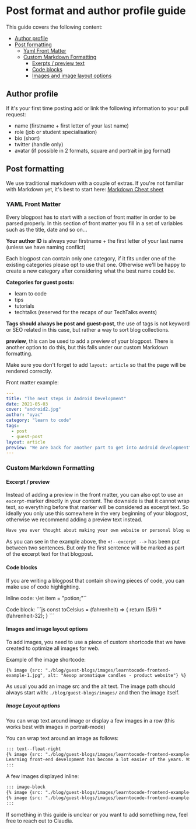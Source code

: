 # Post format and author profile guide

This guide covers the following content:
- [Author profile](#author-profile)
- [Post formatting](#post-formatting)
    - [Yaml Front Matter](#yaml-front-matter)
    - [Custom Markdown Formatting](#custom-markdown-formatting)
        - [Exerpts / preview text](#excerpt--preview)
        - [Code blocks](#code-blocks)
        - [Images and image layout options](#images-and-image-layout-options)

## Author profile
If it's your first time posting add or link the following information to your pull request:
- name (firstname + first letter of your last name)
- role (job or student specialisation)
- bio (short)
- twitter (handle only)
- avatar (if possible in 2 formats, square and portrait in jpg format)

## Post formatting
We use traditional markdown with a couple of extras. If you're not familiar with Markdown yet, it's best to start here: [Markdown Cheat sheet](https://www.markdownguide.org/cheat-sheet/)

### YAML Front Matter
Every blogpost has to start with a section of front matter in order to be parsed properly.
In this section of front matter you fill in a set of variables such as the title, date and so on...

**Your author ID** is always your firstname + the first letter of your last name (unless we have naming conflict)

Each blogpost can contain only one category, if it fits under one of the existing categories please opt to use that one. Otherwise we'll be happy to create a new category after considering what the best name could be.

**Categories for guest posts:**
- learn to code
- tips
- tutorials
- techtalks (reserved for the recaps of our TechTalks events)


**Tags should always be post and guest-post**, the use of tags is not keyword or SEO related in this case, but rather a way to sort blog collections.

**preview**, this can be used to add a preview of your blogpost. There is another option to do this, but this falls under our custom Markdown formatting.

Make sure you don't forget to add `layout: article` so that the page will be rendered correctly.


Front matter example:

```yaml
---
title: "The next steps in Android Development"
date: 2021-05-03
cover: "android2.jpg"
author: "oyac"
category: "learn to code"
tags:
  - post
  - guest-post
layout: article
preview: "We are back for another part to get into Android development"
---
```


### Custom Markdown Formatting

#### Excerpt / preview
Instead of adding a preview in the front matter, you can also opt to use an `excerpt`-marker directly in your content. The downside is that it cannot wrap text, so everything before that marker will be considered as excerpt text. So ideally you only use this somewhere in the very beginning of your blogpost, otherwise we recommend adding a preview text instead.

```markdown
Have you ever thought about making your own website or personal blog easily and for free? <!-- excerpt --> Or maybe you want to learn some web development basics? Then this tutorial might be interesting for you.
```

As you can see in the example above, the `<!--excerpt -->` has been put between two sentences. But only the first sentence will be marked as part of the excerpt text for that blogpost.

#### Code blocks
If you are writing a blogpost that contain showing pieces of code, you can make use of code highlighting.

Inline code:
`\`let item = "potion;"``

Code block:
\```js
const toCelsius = (fahrenheit) => {
    return (5/9) * (fahrenheit-32);
}
\```


#### Images and image layout options

To add images, you need to use a piece of custom shortcode that we have created to optimize all images for web.


Example of the image shortcode:
```liquid
{% image {src: "./blog/guest-blogs/images/learntocode-frontend-example-1.jpg", alt: "Aesop aromatique candles - product website"} %}
```

As usual you add an image src and the alt text. The image path should always start with: `./blog/guest-blogs/images/` and then the image itself.

##### Image Layout options

You can wrap text around image or display a few images in a row (this works best with images in portrait-mode)

You can wrap text around an image as follows:
```markdown
::: text--float-right
{% image {src: "./blog/guest-blogs/images/learntocode-frontend-example-1.jpg", alt: "Aesop aromatique candles - product website"} %}
Learning front-end development has become a lot easier of the years. With so many different online courses, books, courses and stuff out there, it's just a matter of choosing what works best for you.
:::
```
A few images displayed inline:
```markdown
::: image-block
{% image {src: "./blog/guest-blogs/images/learntocode-frontend-example-1.jpg", alt: "Aesop aromatique candles - product website"} %}
{% image {src: "./blog/guest-blogs/images/learntocode-frontend-example-2.jpg", alt: "product website"} %}
:::
```



If something in this guide is unclear or you want to add something new, feel free to reach out to Claudia.